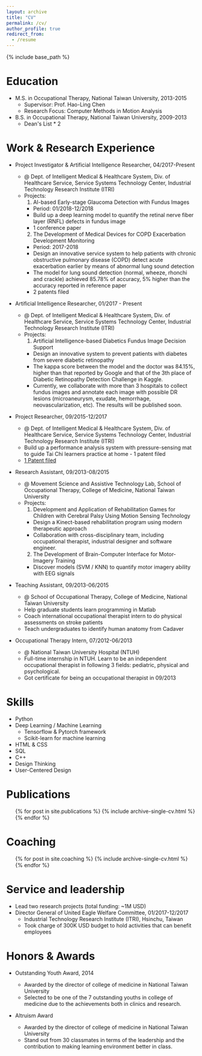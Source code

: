 ```yaml
---
layout: archive
title: "CV"
permalink: /cv/
author_profile: true
redirect_from:
  - /resume
---
```


{% include base_path %}

Education
======
* M.S. in Occupational Therapy, National Taiwan University, 2013-2015
  * Supervisor: Prof. Hao-Ling Chen
  * Research Focus: Computer Methods in Motion Analysis 
* B.S. in Occupational Therapy, National Taiwan University, 2009-2013
  * Dean's List * 2

Work & Research Experience
======
* Project Investigator & Artificial Intelligence Researcher, 04/2017-Present
  * @ Dept. of Intelligent Medical & Healthcare System, Div. of Healthcare Service, Service Systems Technology Center, Industrial Technology Research Institute (ITRI) 
  * Projects:
    1. AI-based Early-stage Glaucoma Detection with Fundus Images 
      * Period: 01/2018-12/2018 
      * Build up a deep learning model to quantify the retinal nerve fiber layer (RNFL) defects in fundus image
      * 1 conference paper 
    2. The Development of Medical Devices for COPD Exacerbation Development Monitoring 
      * Period: 2017-2018
      * Design an innovative service system to help patients with chronic obstructive pulmonary disease (COPD) detect acute exacerbation earlier by means of abnormal lung sound detection 
      * The model for lung sound detection (normal, wheeze, rhonchi and crackle) achieved 85.78% of accuracy, 5% higher than the accuracy reported in reference paper
      * 2 patents filed

* Artificial Intelligence Researcher, 01/2017 - Present
  * @ Dept. of Intelligent Medical & Healthcare System, Div. of Healthcare Service, Service Systems Technology Center, Industrial Technology Research Institute (ITRI)
  * Projects:
    1. Artificial Intelligence-based Diabetics Fundus Image Decision Support
      * Design an innovative system to prevent patients with diabetes from severe diabetic retinopathy
      * The kappa score between the model and the doctor was 84.15%, higher than that reported by Google and that of the 3th place of Diabetic Retinopathy Detection Challenge in Kaggle.
      * Currently, we collaborate with more than 3 hospitals to collect fundus images and annotate each image with possible DR lesions (microaneurysm, exudate, hemorrhage, neovascularization, etc). The results will be published soon.

* Project Researcher, 09/2015-12/2017
  * @ Dept. of Intelligent Medical & Healthcare System, Div. of Healthcare Service, Service Systems Technology Center, Industrial Technology Research Institute (ITRI)
  * Build up a performance analysis system with pressure-sensing mat to guide Tai Chi learners practice at home - 1 patent filed
  * [1 Patent filed]([https://patents.justia.com/inventor/chun-fu-yeh])

* Research Assistant, 09/2013-08/2015
  * @ Movement Science and Assistive Technology Lab, School of Occupational Therapy, College of Medicine, National Taiwan University
  * Projects:
    1. Development and Application of Rehabilitation Games for Children with Cerebral Palsy Using Motion Sensing Technology
      * Design a Kinect-based rehabilitation program using modern therapeutic approach 
      * Collaboration with cross-disciplinary team, including occupational therapist, industrial designer and software engineer.
    2. The Development of Brain-Computer Interface for Motor-Imagery Training
      * Discover models (SVM / KNN) to quantify motor imagery ability with EEG signals 

* Teaching Assistant, 09/2013-06/2015
  * @ School of Occupational Therapy, College of Medicine, National Taiwan University
  * Help graduate students learn programming in Matlab
  * Coach international occupational therapist intern to do physical assessments on stroke patients
  * Teach undergraduates to identify human anatomy from Cadaver

* Occupational Therapy Intern, 07/2012-06/2013
  * @ National Taiwan University Hospital (NTUH)
  * Full-time internship in NTUH. Learn to be an independent occupational therapist in following 3 fields: pediatric, physical and psychological.
  * Got certificate for being an occupational therapist in 09/2013


Skills
======
* Python
* Deep Learning / Machine Learning
  * Tensorflow & Pytorch framework
  * Scikit-learn for machine learning
* HTML & CSS
* SQL
* C++
* Design Thinking
* User-Centered Design


Publications
======
  <ul>{% for post in site.publications %}
    {% include archive-single-cv.html %}
  {% endfor %}</ul>
  
  
Coaching
======
  <ul>{% for post in site.coaching %}
    {% include archive-single-cv.html %}
  {% endfor %}</ul>
  
Service and leadership
======
* Lead two research projects (total funding: ~1M USD)
* Director General of United Eagle Welfare Committee, 01/2017-12/2017
  * Industrial Technology Research Institute (ITRI), Hsinchu, Taiwan
  * Took charge of 300K USD budget to hold activities that can benefit employees

Honors & Awards
======
* Outstanding Youth Award, 2014
  * Awarded by the director of college of medicine in National Taiwan University
  * Selected to be one of the 7 outstanding youths in college of medicine due to the achievements both in clinics and research.

* Altruism Award
  * Awarded by the director of college of medicine in National Taiwan University
  * Stand out from 30 classmates in terms of the leadership and the contribution to making learning environment better in class.





